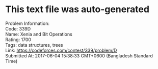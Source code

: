 # This text file was auto-generated  
  
Problem Information:  
Code: 339D  
Name: Xenia and Bit Operations  
Rating: 1700  
Tags: data structures, trees  
Link: https://codeforces.com/contest/339/problem/D  
Submitted At: 2017-06-04 15:38:33 GMT+0600 (Bangladesh Standard Time)  
